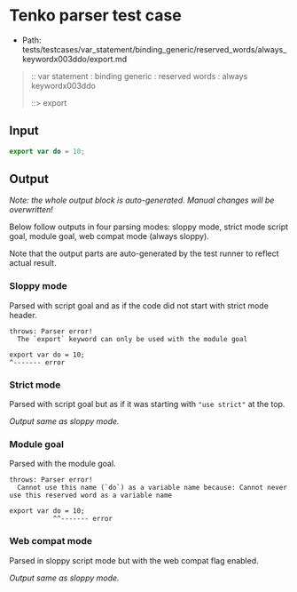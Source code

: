 # Tenko parser test case

- Path: tests/testcases/var_statement/binding_generic/reserved_words/always_keywordx003ddo/export.md

> :: var statement : binding generic : reserved words : always keywordx003ddo
>
> ::> export

## Input

`````js
export var do = 10;
`````

## Output

_Note: the whole output block is auto-generated. Manual changes will be overwritten!_

Below follow outputs in four parsing modes: sloppy mode, strict mode script goal, module goal, web compat mode (always sloppy).

Note that the output parts are auto-generated by the test runner to reflect actual result.

### Sloppy mode

Parsed with script goal and as if the code did not start with strict mode header.

`````
throws: Parser error!
  The `export` keyword can only be used with the module goal

export var do = 10;
^------- error
`````

### Strict mode

Parsed with script goal but as if it was starting with `"use strict"` at the top.

_Output same as sloppy mode._

### Module goal

Parsed with the module goal.

`````
throws: Parser error!
  Cannot use this name (`do`) as a variable name because: Cannot never use this reserved word as a variable name

export var do = 10;
           ^^------- error
`````


### Web compat mode

Parsed in sloppy script mode but with the web compat flag enabled.

_Output same as sloppy mode._
